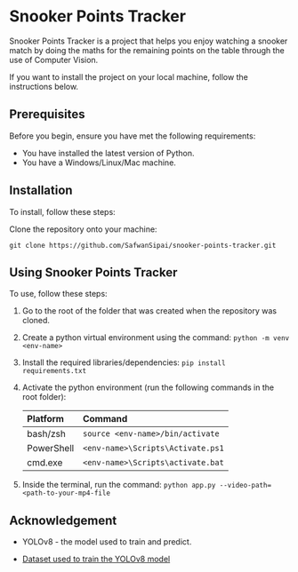 # Snooker Points Tracker

Snooker Points Tracker is a project that helps you enjoy watching a snooker match by doing the maths for the remaining points on the table through the use of Computer Vision. 

If you want to install the project on your local machine, follow the instructions below.

## Prerequisites

Before you begin, ensure you have met the following requirements:
* You have installed the latest version of Python. 
* You have a Windows/Linux/Mac machine.

## Installation

To install, follow these steps:

Clone the repository onto your machine:

```
git clone https://github.com/SafwanSipai/snooker-points-tracker.git
```

## Using Snooker Points Tracker

To use, follow these steps:

1. Go to the root of the folder that was created when the repository was cloned.

2. Create a python virtual environment using the command: `python -m venv <env-name>`

3. Install the required libraries/dependencies: `pip install requirements.txt`

4. Activate the python environment (run the following commands in the root folder):

    | Platform | Command                |
    | :--------| :------------------------- |
    | bash/zsh | `source <env-name>/bin/activate` |
    | PowerShell | `<env-name>\Scripts\Activate.ps1` |
    | cmd.exe | `<env-name>\Scripts\activate.bat` |

5. Inside the terminal, run the command: `python app.py --video-path=<path-to-your-mp4-file`

## Acknowledgement 

* YOLOv8 - the model used to train and predict.

* [Dataset used to train the YOLOv8 model](https://universe.roboflow.com/rushi-l93yy/snookers/dataset/1)
